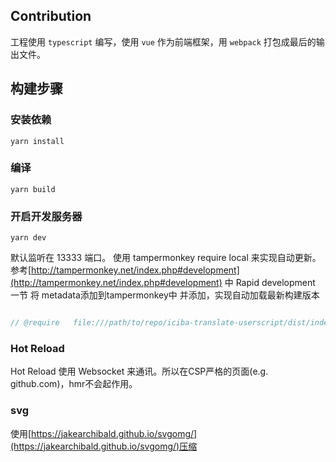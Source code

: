 Contribution
--------------
工程使用 `typescript` 编写，使用 `vue` 作为前端框架，用 `webpack` 打包成最后的输出文件。
## 构建步骤
### 安装依赖
```shell
yarn install
```

### 编译
```
yarn build
```

### 开启开发服务器
```
yarn dev
```
默认监听在 13333 端口。
使用 tampermonkey require local 来实现自动更新。参考[http://tampermonkey.net/index.php#development](http://tampermonkey.net/index.php#development) 中 Rapid development 一节
将 metadata添加到tampermonkey中
并添加，实现自动加载最新构建版本
```js

// @require   file:///path/to/repo/iciba-translate-userscript/dist/index.js
```

### Hot Reload
Hot Reload 使用 Websocket 来通讯。所以在CSP严格的页面(e.g. github.com)，hmr不会起作用。

### svg
使用[https://jakearchibald.github.io/svgomg/](https://jakearchibald.github.io/svgomg/)压缩
